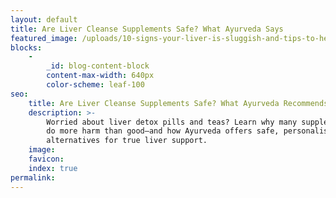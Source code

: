 ```yaml
---
layout: default
title: Are Liver Cleanse Supplements Safe? What Ayurveda Says
featured_image: /uploads/10-signs-your-liver-is-sluggish-and-tips-to-help-detoxify.jpg
blocks:
    -
        _id: blog-content-block
        content-max-width: 640px
        color-scheme: leaf-100
seo:
    title: Are Liver Cleanse Supplements Safe? What Ayurveda Recommends Instead
    description: >-
        Worried about liver detox pills and teas? Learn why many supplements may
        do more harm than good—and how Ayurveda offers safe, personalised
        alternatives for true liver support.
    image:
    favicon:
    index: true
permalink:
---
```


